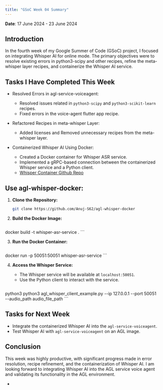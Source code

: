 ```yaml
---
title: "GSoC Week 04 Summary"
---
```



<!-- # GSoC Week 02 Summary -->
**Date**: 17 June 2024 - 23 June 2024
## Introduction
In the fourth week of my Google Summer of Code (GSoC) project, I focused on integrating Whisper AI for online mode. The primary objectives were to resolve existing errors in python3-scipy and other recipes, refine the meta-whisper layer recipes, and containerize the Whisper AI service.

## Tasks I Have Completed This Week

- Resolved Errors in agl-service-voiceagent:

   - Resolved issues related in `python3-scipy` and `python3-scikit-learn` recipes.
   - Fixed errors in the voice-agent flutter app recipe.

- Refactored Recipes in meta-whisper Layer:

   - Added licenses and Removed unnecessary recipes from the meta-whisper layer.

- Containerized Whisper AI Using Docker:

   - Created a Docker container for Whisper ASR service.
   - Implemented a gRPC-based connection between the containerized Whisper service and a Python client.
   - [Whisper Container Github Repo](https://github.com/Anuj-S62/agl-whisper-docker)

## Use agl-whisper-docker:

1. **Clone the Repository:**

   ```sh
   git clone https://github.com/Anuj-S62/agl-whisper-docker
    ```

2. **Build the Docker Image:**

    ```sh
docker build -t whisper-asr-service .
    ```

3. **Run the Docker Container:**

    ```bash
docker run -p 50051:50051 whisper-asr-service
    ```

4. **Access the Whisper Service:**
    - The Whisper service will be available at `localhost:50051`.
    - Use the Python client to interact with the service.

    ```sh
python3 python3 agl_whisper_client_example.py --ip 127.0.0.1 --port 50051 --audio_path audio_file_path
    ```

## Tasks for Next Week
- Integrate the containerized Whisper AI into the `agl-service-voiceagent`.
- Test Whisper AI with `agl-service-voiceagent` on an AGL image.

## Conclusion
This week was highly productive, with significant progress made in error resolution, recipe refinement, and the containerization of Whisper AI. I am looking forward to integrating Whisper AI into the AGL service voice agent and validating its functionality in the AGL environment.


- 